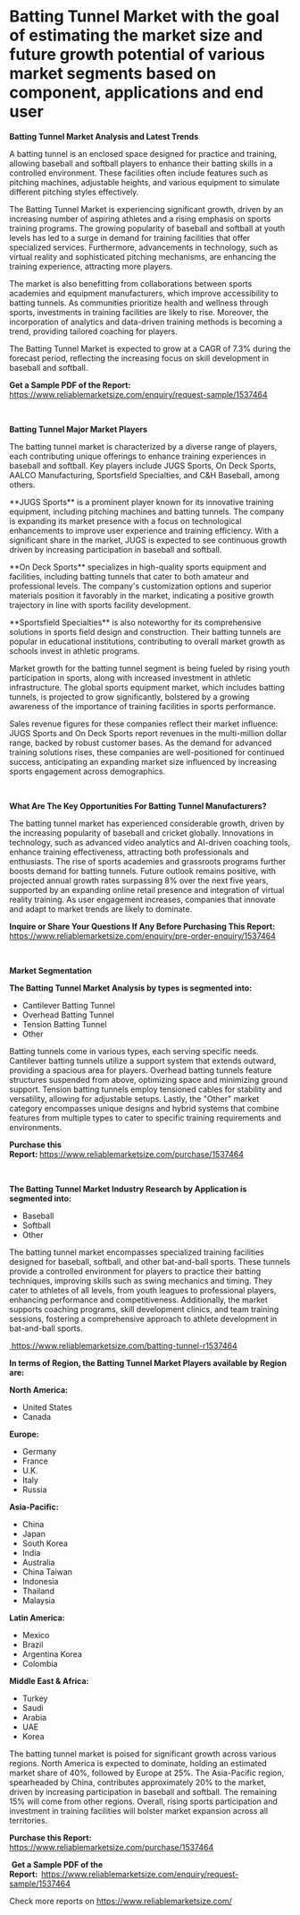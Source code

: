 <p><h1>Batting Tunnel Market with the goal of estimating the market size and future growth potential of various market segments based on component, applications and end user</h1></p><p><strong>Batting Tunnel Market Analysis and Latest Trends</strong></p>
<p><p>A batting tunnel is an enclosed space designed for practice and training, allowing baseball and softball players to enhance their batting skills in a controlled environment. These facilities often include features such as pitching machines, adjustable heights, and various equipment to simulate different pitching styles effectively.</p><p>The Batting Tunnel Market is experiencing significant growth, driven by an increasing number of aspiring athletes and a rising emphasis on sports training programs. The growing popularity of baseball and softball at youth levels has led to a surge in demand for training facilities that offer specialized services. Furthermore, advancements in technology, such as virtual reality and sophisticated pitching mechanisms, are enhancing the training experience, attracting more players.</p><p>The market is also benefitting from collaborations between sports academies and equipment manufacturers, which improve accessibility to batting tunnels. As communities prioritize health and wellness through sports, investments in training facilities are likely to rise. Moreover, the incorporation of analytics and data-driven training methods is becoming a trend, providing tailored coaching for players.</p><p>The Batting Tunnel Market is expected to grow at a CAGR of 7.3% during the forecast period, reflecting the increasing focus on skill development in baseball and softball.</p></p>
<p><strong>Get a Sample PDF of the Report:&nbsp;</strong> <a href="https://www.reliablemarketsize.com/enquiry/request-sample/1537464?utm_campaign=3092&utm_medium=2&utm_source=Github&utm_content=ia&utm_term=10042025&utm_id=batting-tunnel">https://www.reliablemarketsize.com/enquiry/request-sample/1537464</a></p>
<p>&nbsp;</p>
<p><strong>Batting Tunnel Major Market Players</strong></p>
<p><p>The batting tunnel market is characterized by a diverse range of players, each contributing unique offerings to enhance training experiences in baseball and softball. Key players include JUGS Sports, On Deck Sports, AALCO Manufacturing, Sportsfield Specialties, and C&H Baseball, among others.</p><p>**JUGS Sports** is a prominent player known for its innovative training equipment, including pitching machines and batting tunnels. The company is expanding its market presence with a focus on technological enhancements to improve user experience and training efficiency. With a significant share in the market, JUGS is expected to see continuous growth driven by increasing participation in baseball and softball.</p><p>**On Deck Sports** specializes in high-quality sports equipment and facilities, including batting tunnels that cater to both amateur and professional levels. The company's customization options and superior materials position it favorably in the market, indicating a positive growth trajectory in line with sports facility development.</p><p>**Sportsfield Specialties** is also noteworthy for its comprehensive solutions in sports field design and construction. Their batting tunnels are popular in educational institutions, contributing to overall market growth as schools invest in athletic programs.</p><p>Market growth for the batting tunnel segment is being fueled by rising youth participation in sports, along with increased investment in athletic infrastructure. The global sports equipment market, which includes batting tunnels, is projected to grow significantly, bolstered by a growing awareness of the importance of training facilities in sports performance.</p><p>Sales revenue figures for these companies reflect their market influence: JUGS Sports and On Deck Sports report revenues in the multi-million dollar range, backed by robust customer bases. As the demand for advanced training solutions rises, these companies are well-positioned for continued success, anticipating an expanding market size influenced by increasing sports engagement across demographics.</p></p>
<p>&nbsp;</p>
<p><strong>What Are The Key Opportunities For Batting Tunnel Manufacturers?</strong></p>
<p><p>The batting tunnel market has experienced considerable growth, driven by the increasing popularity of baseball and cricket globally. Innovations in technology, such as advanced video analytics and AI-driven coaching tools, enhance training effectiveness, attracting both professionals and enthusiasts. The rise of sports academies and grassroots programs further boosts demand for batting tunnels. Future outlook remains positive, with projected annual growth rates surpassing 8% over the next five years, supported by an expanding online retail presence and integration of virtual reality training. As user engagement increases, companies that innovate and adapt to market trends are likely to dominate.</p></p>
<p><strong>Inquire or Share Your Questions If Any Before Purchasing This Report:</strong> <a href="https://www.reliablemarketsize.com/enquiry/pre-order-enquiry/1537464?utm_campaign=3092&utm_medium=2&utm_source=Github&utm_content=ia&utm_term=10042025&utm_id=batting-tunnel">https://www.reliablemarketsize.com/enquiry/pre-order-enquiry/1537464</a></p>
<p>&nbsp;</p>
<p><strong>Market Segmentation</strong></p>
<p><strong>The Batting Tunnel Market Analysis by types is segmented into:</strong></p>
<p><ul><li>Cantilever Batting Tunnel</li><li>Overhead Batting Tunnel</li><li>Tension Batting Tunnel</li><li>Other</li></ul></p>
<p><p>Batting tunnels come in various types, each serving specific needs. Cantilever batting tunnels utilize a support system that extends outward, providing a spacious area for players. Overhead batting tunnels feature structures suspended from above, optimizing space and minimizing ground support. Tension batting tunnels employ tensioned cables for stability and versatility, allowing for adjustable setups. Lastly, the "Other" market category encompasses unique designs and hybrid systems that combine features from multiple types to cater to specific training requirements and environments.</p></p>
<p><strong>Purchase this Report:&nbsp;</strong><a href="https://www.reliablemarketsize.com/purchase/1537464?utm_campaign=3092&utm_medium=2&utm_source=Github&utm_content=ia&utm_term=10042025&utm_id=batting-tunnel">https://www.reliablemarketsize.com/purchase/1537464</a></p>
<p>&nbsp;</p>
<p><strong>The Batting Tunnel Market Industry Research by Application is segmented into:</strong></p>
<p><ul><li>Baseball</li><li>Softball</li><li>Other</li></ul></p>
<p><p>The batting tunnel market encompasses specialized training facilities designed for baseball, softball, and other bat-and-ball sports. These tunnels provide a controlled environment for players to practice their batting techniques, improving skills such as swing mechanics and timing. They cater to athletes of all levels, from youth leagues to professional players, enhancing performance and competitiveness. Additionally, the market supports coaching programs, skill development clinics, and team training sessions, fostering a comprehensive approach to athlete development in bat-and-ball sports.</p></p>
<p><a href="https://www.reliablemarketsize.com/batting-tunnel-r1537464?utm_campaign=3092&utm_medium=2&utm_source=Github&utm_content=ia&utm_term=10042025&utm_id=batting-tunnel">&nbsp;https://www.reliablemarketsize.com/batting-tunnel-r1537464</a></p>
<p><strong>In terms of Region, the Batting Tunnel Market Players available by Region are:</strong></p>
<p>
    <p> <strong> North America: </strong>
        <ul>
            <li>United States</li>
            <li>Canada</li>
        </ul>
        </p> 
    <p> <strong> Europe: </strong>
        <ul>
            <li>Germany</li>
            <li>France</li>
            <li>U.K.</li>
            <li>Italy</li>
            <li>Russia</li>
        </ul>
        </p> 
    <p> <strong> Asia-Pacific: </strong>
        <ul>
            <li>China</li>
            <li>Japan</li>
            <li>South Korea</li>
            <li>India</li>
            <li>Australia</li>
            <li>China Taiwan</li>
            <li>Indonesia</li>
            <li>Thailand</li>
            <li>Malaysia</li>
        </ul>
        </p> 
    <p> <strong> Latin America: </strong>
        <ul>
            <li>Mexico</li>
            <li>Brazil</li>
            <li>Argentina Korea</li>
            <li>Colombia</li>
        </ul>
        </p> 
    <p> <strong> Middle East & Africa: </strong>
        <ul>
            <li>Turkey</li>
            <li>Saudi</li>
            <li>Arabia</li>
            <li>UAE</li>
            <li>Korea</li>
        </ul>
    </p>
    </p>
<p><p>The batting tunnel market is poised for significant growth across various regions. North America is expected to dominate, holding an estimated market share of 40%, followed by Europe at 25%. The Asia-Pacific region, spearheaded by China, contributes approximately 20% to the market, driven by increasing participation in baseball and softball. The remaining 15% will come from other regions. Overall, rising sports participation and investment in training facilities will bolster market expansion across all territories.</p></p>
<p><strong>Purchase this Report: </strong><a href="https://www.reliablemarketsize.com/purchase/1537464?utm_campaign=3092&utm_medium=2&utm_source=Github&utm_content=ia&utm_term=10042025&utm_id=batting-tunnel">https://www.reliablemarketsize.com/purchase/1537464</a></p>
<p>&nbsp;<strong>Get a Sample PDF of the Report:&nbsp;&nbsp;</strong><a href="https://www.reliablemarketsize.com/enquiry/request-sample/1537464?utm_campaign=3092&utm_medium=2&utm_source=Github&utm_content=ia&utm_term=10042025&utm_id=batting-tunnel">https://www.reliablemarketsize.com/enquiry/request-sample/1537464</a></p>
<p><strong></strong></p>
<p>Check more reports on <a href="https://www.reliablemarketsize.com/?utm_campaign=3092&utm_medium=2&utm_source=Github&utm_content=ia&utm_term=10042025&utm_id=batting-tunnel">https://www.reliablemarketsize.com/</a></p>